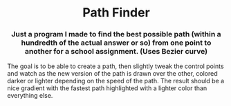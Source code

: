 <h1 align="center">Path Finder</h1>
</hr>
<h3 align="center">Just a program I made to find the best possible path (within a hundredth of the actual answer or so) from one point to another for a school assignment. (Uses Bezier curve)</h3>
<p>The goal is to be able to create a path, then slightly tweak the control points and watch as the new version of the path is drawn over the other, colored darker or lighter depending on the speed of the path. The result should be a nice gradient with the fastest path highlighted with a lighter color than everything else.</p>